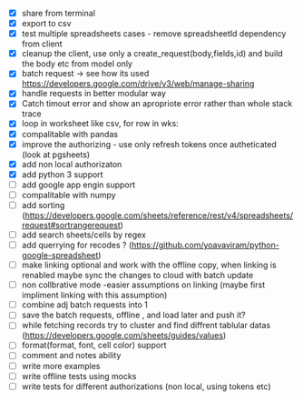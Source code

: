 - [x] share from terminal
- [x] export to csv
- [x] test multiple spreadsheets cases - remove spreadsheetId dependency from client
- [x] cleanup the client, use only a create_request(body,fields,id) and build the body etc from model only 
- [x] batch request -> see how its used https://developers.google.com/drive/v3/web/manage-sharing
- [x] handle requests in better modular way 
- [x] Catch timout error and show an apropriote error rather than whole stack trace
- [x] loop in worksheet like csv, for row in wks:
- [x] compalitable with pandas
- [x] improve the authorizing - use only refresh tokens once autheticated (look at pgsheets)
- [x] add non local authorizaton
- [x] add python 3 support
- [ ] add google app engin support
- [ ] compalitable with numpy
- [ ] add sorting (https://developers.google.com/sheets/reference/rest/v4/spreadsheets/request#sortrangerequest)
- [ ] add search sheets/cells by regex
- [ ] add querrying for recodes ? (https://github.com/yoavaviram/python-google-spreadsheet)
- [ ] make linking optional and work with the offline copy, when linking is renabled maybe sync the changes to cloud with batch update
- [ ] non collbrative mode -easier assumptions on linking (maybe first impliment linking with this assumption)
- [ ] combine adj batch requests into 1
- [ ] save the batch requests, offline , and load later and push it?
- [ ] while fetching records try to cluster and find diffrent tablular datas (https://developers.google.com/sheets/guides/values)
- [ ] format(format, font, cell color) support
- [ ] comment and notes ability
- [ ] write more examples
- [ ] write offline tests using mocks
- [ ] write tests for different authorizations (non local, using tokens etc)
